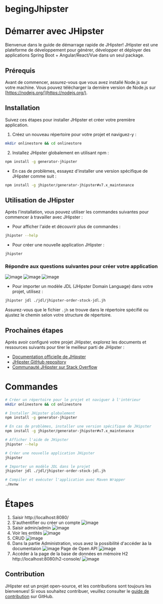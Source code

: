 # begingJhipster

# Démarrer avec JHipster

Bienvenue dans le guide de démarrage rapide de JHipster! JHipster est une plateforme de développement pour générer, développer et déployer des applications Spring Boot + Angular/React/Vue dans un seul package.

## Prérequis

Avant de commencer, assurez-vous que vous avez installé Node.js sur votre machine. Vous pouvez télécharger la dernière version de Node.js sur [https://nodejs.org/](https://nodejs.org/).

## Installation

Suivez ces étapes pour installer JHipster et créer votre première application.

1. Créez un nouveau répertoire pour votre projet et naviguez-y :

```bash
mkdir onlinestore && cd onlinestore
```

2. Installez JHipster globalement en utilisant npm :

```bash
npm install -g generator-jhipster
```

- En cas de problèmes, essayez d'installer une version spécifique de JHipster comme suit :

```bash
npm install -g jhipster/generator-jhipster#v7.x_maintenance
```

## Utilisation de JHipster

Après l'installation, vous pouvez utiliser les commandes suivantes pour commencer à travailler avec JHipster :

- Pour afficher l'aide et découvrir plus de commandes :

```bash
jhipster --help
```

- Pour créer une nouvelle application JHipster :

```bash
jhipster
```
### Répondre aux questions suivantes pour créer votre application

![image](https://github.com/hrhouma/begingJhipster/assets/10111526/ca73690a-fc74-413e-a86c-8dc9af49b8e3)
![image](https://github.com/hrhouma/begingJhipster/assets/10111526/5ec85c33-f3c5-48e9-8831-af70ff7118f8)
![image](https://github.com/hrhouma/begingJhipster/assets/10111526/42534685-e2ae-47bb-91b3-ecb7461545d8)

- Pour importer un modèle JDL (JHipster Domain Language) dans votre projet, utilisez :

```bash
jhipster jdl ./jdl/jhipster-order-stock-jdl.jh
```

Assurez-vous que le fichier `.jh` se trouve dans le répertoire spécifié ou ajustez le chemin selon votre structure de répertoire.

## Prochaines étapes

Après avoir configuré votre projet JHipster, explorez les documents et ressources suivants pour tirer le meilleur parti de JHipster :

- [Documentation officielle de JHipster](https://www.jhipster.tech/documentation-archive/)
- [JHipster GitHub repository](https://github.com/jhipster/generator-jhipster)
- [Communauté JHipster sur Stack Overflow](https://stackoverflow.com/questions/tagged/jhipster)

# Commandes

```bash
# Créer un répertoire pour le projet et naviguer à l'intérieur
mkdir onlinestore && cd onlinestore

# Installer JHipster globalement
npm install -g generator-jhipster

# En cas de problèmes, installer une version spécifique de JHipster
npm install -g jhipster/generator-jhipster#v7.x_maintenance

# Afficher l'aide de JHipster
jhipster --help

# Créer une nouvelle application JHipster
jhipster

# Importer un modèle JDL dans le projet
jhipster jdl ./jdl/jhipster-order-stock-jdl.jh

# Compiler et exécuter l'application avec Maven Wrapper
./mvnw
```
# Étapes
1. Saisir http://localhost:8080/ 
2. S'authentifier ou créer un compte
![image](https://github.com/hrhouma/begingJhipster/assets/10111526/8a69fa18-6d6a-43aa-b3bc-1605e658febe)
3. Saisir admin/admin
![image](https://github.com/hrhouma/begingJhipster/assets/10111526/0b1e27ef-db8c-4f48-85cc-dd174dd484de)
4. Voir les entités
![image](https://github.com/hrhouma/begingJhipster/assets/10111526/d1f97c76-661f-4ece-b76f-af4da985767c)
5. CRUD
![image](https://github.com/hrhouma/begingJhipster/assets/10111526/49268ed1-c87a-40d1-b8b4-a88b2d7e6201)
6. Dans la partie Administration, vous avez la possibilité d'accéder àa la documentaion
![image](https://github.com/hrhouma/begingJhipster/assets/10111526/635af71f-d7c2-4408-b043-ba3e46ec10c3)
Page de Open API
![image](https://github.com/hrhouma/begingJhipster/assets/10111526/38080985-fb06-49e6-9edf-e550d0a1c672)
7. Accéder à la page de la base de données en mémoire H2
http://localhost:8080/h2-console/
![image](https://github.com/hrhouma/begingJhipster/assets/10111526/7aab369f-7c69-4e0c-8688-729d34a7a5eb)



## Contribution

JHipster est un projet open-source, et les contributions sont toujours les bienvenues! Si vous souhaitez contribuer, veuillez consulter le [guide de contribution](https://github.com/jhipster/generator-jhipster/blob/main/CONTRIBUTING.md) sur GitHub.
